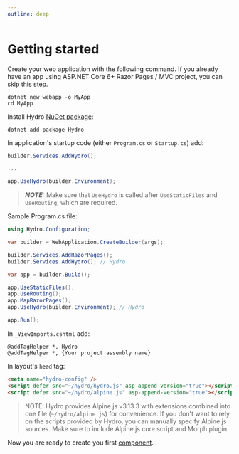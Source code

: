 ```yaml
---
outline: deep
---
```


# Getting started

Create your web application with the following command. If you already have an app using ASP.NET Core 6+ Razor Pages / MVC project, you can skip this step.

```console
dotnet new webapp -o MyApp
cd MyApp
```

Install Hydro [NuGet package](https://www.nuget.org/packages/Hydro/):
```console
dotnet add package Hydro
```

In application's startup code (either `Program.cs` or `Startup.cs`) add:

```c#
builder.Services.AddHydro();

...

app.UseHydro(builder.Environment);
```

> **_NOTE:_** Make sure that `UseHydro` is called after `UseStaticFiles` and `UseRouting`, which are required.
> 
Sample Program.cs file:

```c#
using Hydro.Configuration;

var builder = WebApplication.CreateBuilder(args);

builder.Services.AddRazorPages();
builder.Services.AddHydro(); // Hydro

var app = builder.Build();

app.UseStaticFiles();
app.UseRouting();
app.MapRazorPages();
app.UseHydro(builder.Environment); // Hydro

app.Run();
```

In `_ViewImports.cshtml` add:
```razor
@addTagHelper *, Hydro
@addTagHelper *, {Your project assembly name}
````

In layout's `head` tag:
```html
<meta name="hydro-config" />
<script defer src="~/hydro/hydro.js" asp-append-version="true"></script>
<script defer src="~/hydro/alpine.js" asp-append-version="true"></script>
```

> NOTE: Hydro provides Alpine.js v3.13.3 with extensions combined into one file (`~/hydro/alpine.js`) for convenience. If you don't want to rely on the scripts provided by Hydro, you can manually specify Alpine.js sources. Make sure to include Alpine.js core script and Morph plugin.

Now you are ready to create you first [component](/features/components).